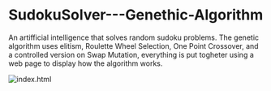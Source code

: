 # SudokuSolver---Genethic-Algorithm

An artifficial intelligence that solves random sudoku problems.
The genetic algorithm uses elitism, Roulette Wheel Selection, One Point Crossover, and a controlled version on Swap Mutation, everything is put togheter using a web page to display how the algorithm works.

![index.html](https://i.ibb.co/XCz0T1m/Captura-de-pantalla-de-2020-03-20-21-28-28.png)
